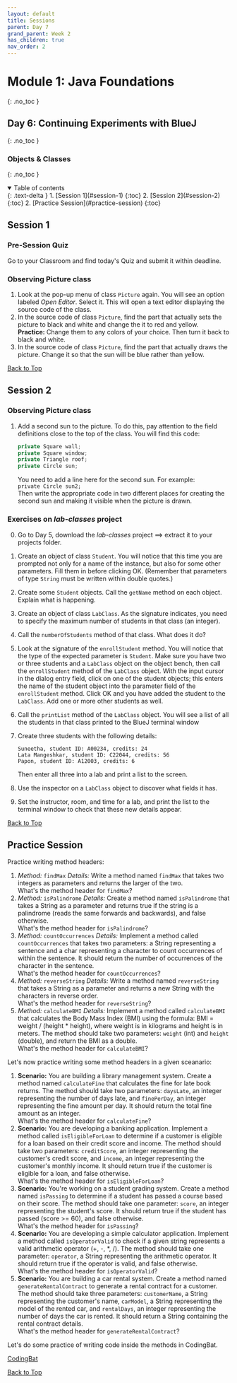```yaml
---
layout: default
title: Sessions
parent: Day 7
grand_parent: Week 2
has_children: true
nav_order: 2
---
```


# Module 1: Java Foundations
{: .no_toc }
## Day 6: Continuing Experiments with BlueJ
{: .no_toc }
### Objects & Classes
{: .no_toc }

<details open markdown="block">
  <summary>
    Table of contents
  </summary>
  {: .text-delta }
1. [Session 1](#session-1)
   {:toc}
2. [Session 2](#session-2)
   {:toc}
2. [Practice Session](#practice-session)
   {:toc}
</details>

## Session 1

### Pre-Session Quiz

Go to your Classroom and find today's Quiz and submit it within deadline.

### Observing Picture class

1. Look at the pop-up menu of class `Picture` again. You will see an option labeled _Open Editor_. Select it. This will open a text editor displaying the source code of the class.
2. In the source code of class `Picture`, find the part that actually sets the picture to black and white and change the it to red and yellow.  
   **Practice:** Change them to any colors of your choice. Then turn it back to black and white.
3. In the source code of class `Picture`, find the part that actually draws the picture. Change it so that the sun will be blue rather than yellow.

[Back to Top](#top)

## Session 2
### Observing Picture class

1. Add a second sun to the picture. To do this, pay attention to the field definitions close to the top of the class. You will find this code:

   ```java
   private Square wall;
   private Square window;
   private Triangle roof;
   private Circle sun;
   ```

   You need to add a line here for the second sun. For example:  
   `private Circle sun2;`  
   Then write the appropriate code in two different places for creating the second sun and making it visible when the picture is drawn.

### Exercises on _lab-classes_ project

0. Go to Day 5, download the _lab-classes_ project ==> extract it to your projects folder.
1. Create an object of class `Student`. You will notice that this time you are prompted not only for a name of the instance, but also for some other parameters. Fill them in before clicking OK. (Remember that parameters of type `String` must be written within double quotes.)
2. Create some `Student` objects. Call the `getName` method on each object. Explain what is happening.
3. Create an object of class `LabClass`. As the signature indicates, you need to specify the maximum number of students in that class (an integer).
4. Call the `numberOfStudents` method of that class. What does it do?
5. Look at the signature of the `enrollStudent` method. You will notice that the type of the expected parameter is `Student`. Make sure you have two or three students and a `LabClass` object on the object bench, then call the `enrollStudent` method of the `LabClass` object. With the input cursor in the dialog entry field, click on one of the student objects; this enters the name of the student object into the parameter field of the `enrollStudent` method. Click OK and you have added the student to the `LabClass`. Add one or more other students as well.
6. Call the `printList` method of the `LabClass` object. You will see a list of all the students in that class printed to the BlueJ terminal window
7. Create three students with the following details:

   ```
   Suneetha, student ID: A00234, credits: 24
   Lata Mangeshkar, student ID: C22044, credits: 56
   Papon, student ID: A12003, credits: 6
   ```

   Then enter all three into a lab and print a list to the screen.

8. Use the inspector on a `LabClass` object to discover what fields it has.
9. Set the instructor, room, and time for a lab, and print the list to the terminal window to check that these new details appear.

[Back to Top](#top)

## Practice Session

Practice writing method headers:

1. *Method:* `findMax`
   *Details:* Write a method named `findMax` that takes two integers as parameters and returns the larger of the two.  
   What's the method header for `findMax`?
2. *Method:* `isPalindrome`
   *Details:* Create a method named `isPalindrome` that takes a String as a parameter and returns true if the string is a palindrome (reads the same forwards and backwards), and false otherwise.  
   What's the method header for `isPalindrome`?
3. *Method:* `countOccurrences`
   *Details:* Implement a method called `countOccurrences` that takes two parameters: a String representing a sentence and a char representing a character to count occurrences of within the sentence. It should return the number of occurrences of the character in the sentence.  
   What's the method header for `countOccurrences`?
4. *Method:* `reverseString`
   *Details:* Write a method named `reverseString` that takes a String as a parameter and returns a new String with the characters in reverse order.  
   What's the method header for `reverseString`?
5. *Method:* `calculateBMI`
   *Details:* Implement a method called `calculateBMI` that calculates the Body Mass Index (BMI) using the formula: BMI = weight / (height * height), where weight is in kilograms and height is in meters. The method should take two parameters: `weight` (int) and `height` (double), and return the BMI as a double.  
   What's the method header for `calculateBMI`?

Let's now practice writing some method headers in a given sceanario:

1. **Scenario:** You are building a library management system. Create a method named `calculateFine` that calculates the fine for late book returns. The method should take two parameters: `daysLate`, an integer representing the number of days late, and `finePerDay`, an integer representing the fine amount per day. It should return the total fine amount as an integer.  
   What's the method header for `calculateFine`?
2. **Scenario:** You are developing a banking application. Implement a method called `isEligibleForLoan` to determine if a customer is eligible for a loan based on their credit score and income. The method should take two parameters: `creditScore`, an integer representing the customer's credit score, and `income`, an integer representing the customer's monthly income. It should return true if the customer is eligible for a loan, and false otherwise.  
   What's the method header for `isEligibleForLoan`?
3. **Scenario:** You're working on a student grading system. Create a method named `isPassing` to determine if a student has passed a course based on their score. The method should take one parameter: `score`, an integer representing the student's score. It should return true if the student has passed (score >= 60), and false otherwise.  
   What's the method header for `isPassing`?
4. **Scenario:** You are developing a simple calculator application. Implement a method called `isOperatorValid` to check if a given string represents a valid arithmetic operator (+, -, *, /). The method should take one parameter: `operator`, a String representing the arithmetic operator. It should return true if the operator is valid, and false otherwise.  
   What's the method header for `isOperatorValid`?
5. **Scenario:** You are building a car rental system. Create a method named `generateRentalContract` to generate a rental contract for a customer. The method should take three parameters: `customerName`, a String representing the customer's name, `carModel`, a String representing the model of the rented car, and `rentalDays`, an integer representing the number of days the car is rented. It should return a String containing the rental contract details.  
   What's the method header for `generateRentalContract`?

Let's do some practice of writing code inside the methods in CodingBat.

[CodingBat](https://www.codingbat.com)

[Back to Top](#top)
